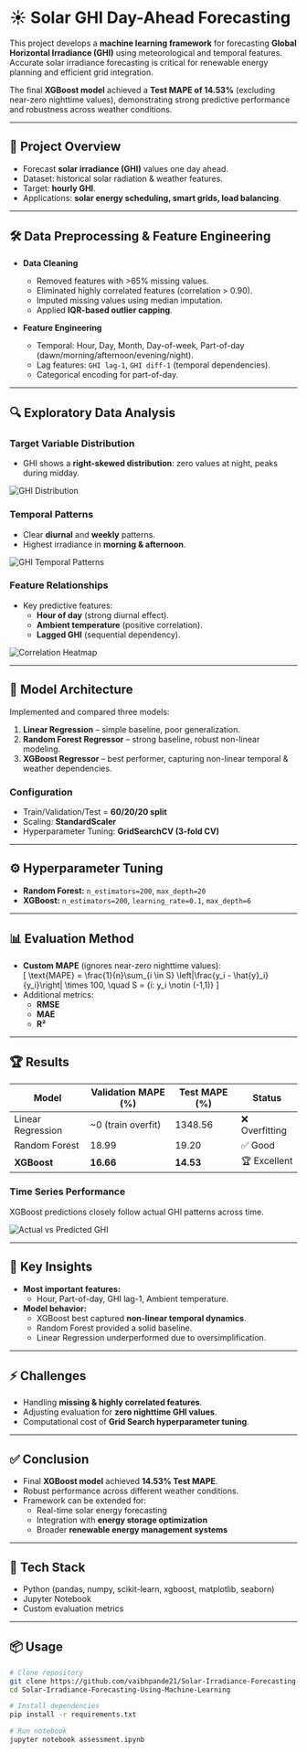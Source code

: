 # ☀️ Solar GHI Day-Ahead Forecasting

This project develops a **machine learning framework** for forecasting **Global Horizontal Irradiance (GHI)** using meteorological and temporal features. Accurate solar irradiance forecasting is critical for renewable energy planning and efficient grid integration.  

The final **XGBoost model** achieved a **Test MAPE of 14.53%** (excluding near-zero nighttime values), demonstrating strong predictive performance and robustness across weather conditions.

---

## 📌 Project Overview
- Forecast **solar irradiance (GHI)** values one day ahead.
- Dataset: historical solar radiation & weather features.
- Target: **hourly GHI**.
- Applications: **solar energy scheduling, smart grids, load balancing**.

---

## 🛠️ Data Preprocessing & Feature Engineering
- **Data Cleaning**
  - Removed features with >65% missing values.
  - Eliminated highly correlated features (correlation > 0.90).
  - Imputed missing values using median imputation.
  - Applied **IQR-based outlier capping**.

- **Feature Engineering**
  - Temporal: Hour, Day, Month, Day-of-week, Part-of-day (dawn/morning/afternoon/evening/night).
  - Lag features: `GHI lag-1`, `GHI diff-1` (temporal dependencies).
  - Categorical encoding for part-of-day.

---

## 🔍 Exploratory Data Analysis

### Target Variable Distribution
- GHI shows a **right-skewed distribution**: zero values at night, peaks during midday.  

![GHI Distribution](charts/ghi_distribution.png)

### Temporal Patterns
- Clear **diurnal** and **weekly** patterns.  
- Highest irradiance in **morning & afternoon**.  

![GHI Temporal Patterns](charts/ghi.png)

### Feature Relationships
- Key predictive features:
  - **Hour of day** (strong diurnal effect).
  - **Ambient temperature** (positive correlation).
  - **Lagged GHI** (sequential dependency).  

![Correlation Heatmap](charts/Correlation.png)

---

## 🤖 Model Architecture
Implemented and compared three models:

1. **Linear Regression** – simple baseline, poor generalization.  
2. **Random Forest Regressor** – strong baseline, robust non-linear modeling.  
3. **XGBoost Regressor** – best performer, capturing non-linear temporal & weather dependencies.  

### Configuration
- Train/Validation/Test = **60/20/20 split**  
- Scaling: **StandardScaler**  
- Hyperparameter Tuning: **GridSearchCV (3-fold CV)**  

---

## ⚙️ Hyperparameter Tuning
- **Random Forest:** `n_estimators=200`, `max_depth=20`  
- **XGBoost:** `n_estimators=200`, `learning_rate=0.1`, `max_depth=6`  

---

## 📊 Evaluation Method
- **Custom MAPE** (ignores near-zero nighttime values):  
  \[
  \text{MAPE} = \frac{1}{n}\sum_{i \in S} \left|\frac{y_i - \hat{y}_i}{y_i}\right| \times 100, \quad S = \{i: y_i \notin (-1,1)\}
  \]
- Additional metrics:
  - **RMSE**
  - **MAE**
  - **R²**

---

## 🏆 Results

| Model             | Validation MAPE (%) | Test MAPE (%) | Status        |
|-------------------|----------------------|---------------|---------------|
| Linear Regression | ~0 (train overfit)   | 1348.56       | ❌ Overfitting |
| Random Forest     | 18.99                | 19.20         | ✅ Good        |
| **XGBoost**       | **16.66**            | **14.53**     | 🏆 Excellent   |

### Time Series Performance
XGBoost predictions closely follow actual GHI patterns across time.  

![Actual vs Predicted GHI](charts/actual_pred.png)

---

## 🔑 Key Insights
- **Most important features:**
  - Hour, Part-of-day, GHI lag-1, Ambient temperature.
- **Model behavior:**
  - XGBoost best captured **non-linear temporal dynamics**.
  - Random Forest provided a solid baseline.
  - Linear Regression underperformed due to oversimplification.

---

## ⚡ Challenges
- Handling **missing & highly correlated features**.
- Adjusting evaluation for **zero nighttime GHI values**.
- Computational cost of **Grid Search hyperparameter tuning**.

---

## ✅ Conclusion
- Final **XGBoost model** achieved **14.53% Test MAPE**.
- Robust performance across different weather conditions.
- Framework can be extended for:
  - Real-time solar energy forecasting
  - Integration with **energy storage optimization**
  - Broader **renewable energy management systems**

---

## 🚀 Tech Stack
- Python (pandas, numpy, scikit-learn, xgboost, matplotlib, seaborn)
- Jupyter Notebook
- Custom evaluation metrics

---

## 📦 Usage
```bash
# Clone repository
git clone https://github.com/vaibhpande21/Solar-Irradiance-Forecasting-Using-Machine-Learning.git
cd Solar-Irradiance-Forecasting-Using-Machine-Learning

# Install dependencies
pip install -r requirements.txt

# Run notebook
jupyter notebook assessment.ipynb
